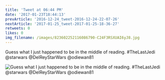 ```yaml
---
title: 'Tweet at 06:44 PM'
date: '2017-01-23T18:44:13'
prevArticle: '2016-12-24_tweet-2016-12-24-22-07-26'
nextArticle: '2017-01-25_tweet-2017-01-25-18-36-27'
retweets: 0
likes: 0
img_filename: /images/823602252116086790-C24F3RSXUAI6yJ8.jpg
---
```

Guess what I just happened to be in the middle of reading. #TheLastJedi @starwars @DelReyStarWars @odiewan81

![Guess what I just happened to be in the middle of reading. #TheLastJedi @starwars @DelReyStarWars @odiewan81](/images/823602252116086790-C24F3RSXUAI6yJ8.jpg "Guess what I just happened to be in the middle of reading. #TheLastJedi @starwars @DelReyStarWars @odiewan81")